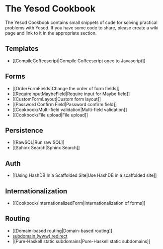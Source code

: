 # The Yesod Cookbook

The Yesod Cookbook contains small snippets of code for solving practical problems with Yesod. If you have some code to share, please create a wiki page and link to it in the appropriate section.

## Templates

* [[CompileCoffeescript|Compile Coffeescript once to Javascript]]

## Forms

* [[OrderFormFields|Change the order of form fields]]
* [[RequireInputMaybeField|Require input for Maybe field]]
* [[CustomFormLayout|Custom form layout]]
* [[Password Confirm Field|Password confirm field]]
* [[Cookbook/Multi-field validation|Multi-field validation]]
* [[Cookbook/File upload|File upload]]

## Persistence

* [[RawSQL|Run raw SQL]]
* [[Sphinx Search|Sphinx Search]]

## Auth

* [[Using HashDB In a Scaffolded Site|Use HashDB in a scaffolded site]]

## Internationalization

* [[Cookbook/InternationalizedForm|Internationalization of forms]]

## Routing

* [[Domain-based routing|Domain-based routing]]
* [subdomain (www) redirect](/show/topic/536)
* [[Pure-Haskell static subdomains|Pure-Haskell static subdomains]]